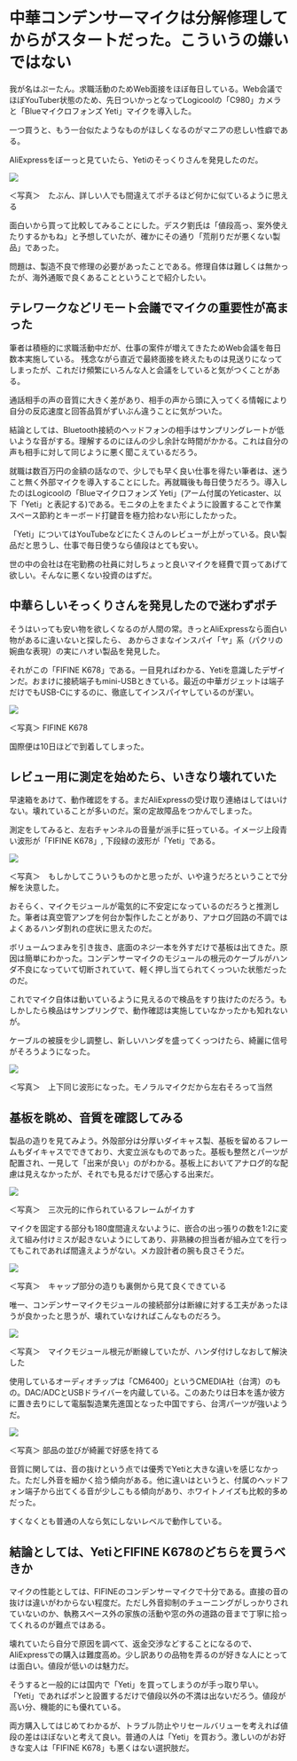 # 中華コンデンサーマイクは分解修理してからがスタートだった。こういうの嫌いではない

我が名はぷーたん。求職活動のためWeb面接をほぼ毎日している。Web会議でほぼYouTuber状態のため、先日ついかっとなってLogicoolの「C980」カメラと「Blueマイクロフォンズ Yeti」マイクを導入した。

一つ買うと、もう一台似たようなものがほしくなるのがマニアの悲しい性癖である。

AliExpressをぼーっと見ていたら、Yetiのそっくりさんを発見したのだ。


 ![](images/Fifine_K678_AliExpress.jpeg)

＜写真＞　たぶん、詳しい人でも間違えてポチるほど何かに似ているように思える

面白いから買って比較してみることにした。デスク劉氏は「値段高っ、案外使えたりするかもね」と予想していたが、確かにその通り「荒削りだが悪くない製品」であった。

問題は、製造不良で修理の必要があったことである。修理自体は難しくは無かったが、海外通販で良くあることということで紹介したい。

## テレワークなどリモート会議でマイクの重要性が高まった

筆者は積極的に求職活動中だが、仕事の案件が増えてきたためWeb会議を毎日数本実施している。
残念ながら直近で最終面接を終えたものは見送りになってしまったが、これだけ頻繁にいろんな人と会議をしていると気がつくことがある。

通話相手の声の音質に大きく差があり、相手の声から頭に入ってくる情報により自分の反応速度と回答品質がずいぶん違うことに気がついた。

結論としては、Bluetooth接続のヘッドフォンの相手はサンプリングレートが低いような音がする。理解するのにほんの少し余計な時間がかかる。これは自分の声も相手に対して同じように悪く聞こえているだろう。

就職は数百万円の金額の話なので、少しでも早く良い仕事を得たい筆者は、迷うこと無く外部マイクを導入することにした。再就職後も毎日使うだろう。導入したのはLogicoolの「Blueマイクロフォンズ Yeti」(アーム付属のYeticaster、以下「Yeti」と表記する)である。モニタの上をまたぐように設置することで作業スペース節約とキーボード打鍵音を極力拾わない形にしたかった。

「Yeti」についてはYouTubeなどにたくさんのレビューが上がっている。良い製品だと思うし、仕事で毎日使うなら値段はとても安い。

世の中の会社は在宅勤務の社員に対しちょっと良いマイクを経費で買ってあげて欲しい。そんなに悪くない投資のはずだ。

## 中華らしいそっくりさんを発見したので迷わずポチ

そうはいっても安い物を欲しくなるのが人間の常。きっとAliExpressなら面白い物があるに違いないと探したら、 あからさまなインスパイ「ヤ」系（パクリの婉曲な表現）の実にハオい製品を発見した。

それがこの「FIFINE K678」である。一目見ればわかる、Yetiを意識したデザインだ。おまけに接続端子もmini-USBときている。最近の中華ガジェットは端子だけでもUSB-Cにするのに、徹底してインスパイヤしているのが潔い。

![](images/IMG_3266.jpeg)

＜写真＞ FIFINE K678


国際便は10日ほどで到着してしまった。

## レビュー用に測定を始めたら、いきなり壊れていた

早速箱をあけて、動作確認をする。まだAliExpressの受け取り連絡はしてはいけない。壊れていることが多いのだ。案の定故障品をつかんでしまった。

測定をしてみると、左右チャンネルの音量が派手に狂っている。イメージ上段青い波形が「FIFINE K678」, 下段緑の波形が「Yeti」である。

![](images/SonicVisual1_broken.jpeg)

＜写真＞　もしかしてこういうものかと思ったが、いや違うだろということで分解を決意した。

おそらく、マイクモジュールが電気的に不安定になっているのだろうと推測した。筆者は真空管アンプを何台か製作したことがあり、アナログ回路の不調ではよくあるハンダ割れの症状に思えたのだ。

ボリュームつまみを引き抜き、底面のネジ一本を外すだけで基板は出てきた。原因は簡単にわかった。コンデンサーマイクのモジュールの根元のケーブルがハンダ不良になっていて切断されていて、軽く押し当てられてくっついた状態だったのだ。

これでマイク自体は動いているように見えるので検品をすり抜けたのだろう。もしかしたら検品はサンプリングで、動作確認は実施していなかったかも知れないが。

ケーブルの被膜を少し調整し、新しいハンダを盛ってくっつけたら、綺麗に信号がそろうようになった。

![](images/Sonic_Visualiser_repaired.jpeg)

＜写真＞　上下同じ波形になった。モノラルマイクだから左右そろって当然

## 基板を眺め、音質を確認してみる

製品の造りを見てみよう。外殻部分は分厚いダイキャス製、基板を留めるフレームもダイキャスでできており、大変立派なものであった。基板も整然とパーツが配置され、一見して「出来が良い」のがわかる。基板上においてアナログ的な配慮は見えなかったが、それでも見るだけで感心する出来だ。

![](images/IMG_3279.jpeg)

＜写真＞　三次元的に作られているフレームがイカす


マイクを固定する部分も180度間違えないように、嵌合の出っ張りの数を1:2に変えて組み付けミスが起きないようにしてあり、非熟練の担当者が組み立てを行ってもこれであれば間違えようがない。メカ設計者の腕も良さそうだ。


![](images/IMG_3275.jpeg)

＜写真＞　キャップ部分の造りも裏側から見て良くできている


唯一、コンデンサーマイクモジュールの接続部分は断線に対する工夫があったほうが良かったと思うが、壊れていなければこんなものだろう。

![](images/IMG_3271.jpeg)

＜写真＞　マイクモジュール根元が断線していたが、ハンダ付けしなおして解決した


使用しているオーディオチップは「CM6400」というCMEDIA社（台湾）のもの。DAC/ADCとUSBドライバーを内蔵している。このあたりは日本を遙か彼方に置き去りにして電脳製造業先進国となった中国ですら、台湾パーツが強いようだ。

![](images/IMG_3280.jpeg)

＜写真＞ 部品の並びが綺麗で好感を持てる

音質に関しては、音の抜けという点では優秀でYetiと大きな違いを感じなかった。ただし外音を細かく拾う傾向がある。他に違いはというと、付属のヘッドフォン端子から出てくる音が少しこもる傾向があり、ホワイトノイズも比較的多めだった。

すくなくとも普通の人なら気にしないレベルで動作している。

## 結論としては、YetiとFIFINE K678のどちらを買うべきか

マイクの性能としては、FIFINEのコンデンサーマイクで十分である。直接の音の抜けは違いがわからない程度だ。ただし外音抑制のチューニングがしっかりされていないのか、執務スペース外の家族の活動や窓の外の道路の音まで丁寧に拾ってくれるのが難点ではある。

壊れていたら自分で原因を調べて、返金交渉などすることになるので、AliExpressでの購入は難度高め。少し訳ありの品物を弄るのが好きな人にとっては面白い。値段が低いのは魅力だ。

そうすると一般的には国内で「Yeti」を買ってしまうのが手っ取り早い。 「Yeti」であればポンと設置するだけで値段以外の不満は出ないだろう。値段が高い分、機能的にも優れている。

両方購入してはじめてわかるが、トラブル防止やリセールバリューを考えれば値段の差はほぼないと考えて良い。普通の人は「Yeti」を買おう。激しいのがお好きな変人は「FIFINE K678」も悪くはない選択肢だ。
